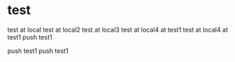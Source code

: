 # test
test at local
test at local2
test at local3
test at local4 at test1
test at local4 at test1
push test1

push test1
push test1
